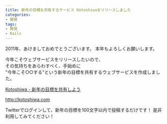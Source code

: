 ```yaml
---
title: 新年の目標を共有するサービス Kotoshiwaをリリースしました
categories:
- 開発
tags:
- 開発
- Rails
---
```

2011年、あけましておめでとうございます。
本年もよろしくお願いします。

今年こそウェブサービスをリリースしたいので、  
その気持ちをあらわすべく、手始めに  
"今年こそ○○する"という新年の目標を共有するウェブサービスを作成しました。

<a href="http://kotoshiwa.com" title="Kotoshiwa - 新年の目標を共有しよう">Kotoshiwa - 新年の目標を共有しよう</a>

<a href="http://kotoshiwa.com" title="Kotoshiwa - 新年の目標を共有しよう">http://kotoshiwa.com</a>

Twitterでログインして、新年の目標を100文字以内で投稿するだけです！
是非利用してみてください！
